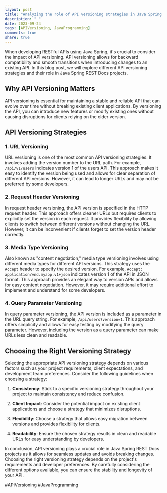 ```yaml
---
layout: post
title: "Analyzing the role of API versioning strategies in Java Spring REST Docs projects"
description: " "
date: 2023-09-24
tags: [APIVersioning, JavaProgramming]
comments: true
share: true
---
```


When developing RESTful APIs using Java Spring, it's crucial to consider the impact of API versioning. API versioning allows for backward compatibility and smooth transitions when introducing changes to an existing API. In this blog post, we will explore different API versioning strategies and their role in Java Spring REST Docs projects.

## Why API Versioning Matters

API versioning is essential for maintaining a stable and reliable API that can evolve over time without breaking existing client applications. By versioning the API, you can introduce new features or modify existing ones without causing disruptions for clients relying on the older version.

## API Versioning Strategies

### 1. URL Versioning

URL versioning is one of the most common API versioning strategies. It involves adding the version number to the URL path. For example, `/api/v1/users` indicates version 1 of the users API. This approach makes it easy to identify the version being used and allows for clear separation of different API versions. However, it can lead to longer URLs and may not be preferred by some developers.

### 2. Request Header Versioning

In request header versioning, the API version is specified in the HTTP request header. This approach offers cleaner URLs but requires clients to explicitly set the version in each request. It provides flexibility by allowing clients to switch between different versions without changing the URL. However, it can be inconvenient if clients forget to set the version header correctly.

### 3. Media Type Versioning

Also known as "content negotiation," media type versioning involves using different media types for different API versions. This strategy uses the `Accept` header to specify the desired version. For example, `Accept: application/vnd.myapp.v1+json` indicates version 1 of the API in JSON format. This approach provides an elegant way to version APIs and allows for easy content negotiation. However, it may require additional effort to implement and understand for some developers.

### 4. Query Parameter Versioning

In query parameter versioning, the API version is included as a parameter in the URL query string. For example, `/api/users?version=1`. This approach offers simplicity and allows for easy testing by modifying the query parameter. However, including the version as a query parameter can make URLs less clean and readable.

## Choosing the Right Versioning Strategy

Selecting the appropriate API versioning strategy depends on various factors such as your project requirements, client expectations, and development team preferences. Consider the following guidelines when choosing a strategy:

1. **Consistency**: Stick to a specific versioning strategy throughout your project to maintain consistency and reduce confusion.

2. **Client Impact**: Consider the potential impact on existing client applications and choose a strategy that minimizes disruptions.

3. **Flexibility**: Choose a strategy that allows easy migration between versions and provides flexibility for clients.

4. **Readability**: Ensure the chosen strategy results in clean and readable URLs for easy understanding by developers.

In conclusion, API versioning plays a crucial role in Java Spring REST Docs projects as it allows for seamless updates and avoids breaking changes. Choosing the right versioning strategy depends on the project's requirements and developer preferences. By carefully considering the different options available, you can ensure the stability and longevity of your API.

#APIVersioning #JavaProgramming